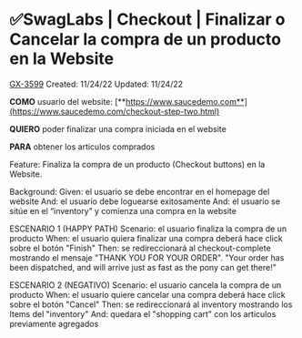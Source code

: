 # ✅SwagLabs | Checkout | Finalizar o Cancelar la compra de un producto en la Website

[GX-3599](https://upexgalaxy3.atlassian.net/browse/GX-3599) Created: 11/24/22 Updated: 11/24/22

**COMO** usuario del website: [**https://www.saucedemo.com**](https://www.saucedemo.com/checkout-step-two.html)

**QUIERO** poder finalizar una compra iniciada en el website

**PARA** obtener los articulos comprados

Feature: Finaliza la compra de un producto (Checkout buttons) en la Website.

Background: 
Given: el usuario se debe encontrar en el homepage del website
And: el usuario debe loguearse exitosamente
And: el usuario se sitúe en el “inventory” y comienza una compra en la website

ESCENARIO 1 (HAPPY PATH)
Scenario: el usuario finaliza la compra de un producto 
When: el usuario quiera finalizar una compra deberá hace click sobre el botón "Finish"
Then: se redireccionará al checkout-complete mostrando el mensaje 
"THANK YOU FOR YOUR ORDER". "Your order has been dispatched, and will arrive just as fast as the pony can get there!"

ESCENARIO 2 (NEGATIVO)
Scenario: el usuario cancela la compra de un producto 
When: el usuario quiere cancelar una compra deberá hace click sobre el botón "Cancel"
Then: se redireccionará al inventory mostrando los Items del "inventory"
And: quedara el "shopping cart" con los articulos previamente agregados